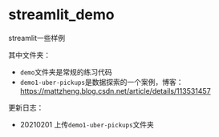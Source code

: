 # streamlit_demo
streamlit一些样例

其中文件夹：

- `demo`文件夹是常规的练习代码
- `demo1-uber-pickups`是数据探索的一个案例，博客：https://mattzheng.blog.csdn.net/article/details/113531457


更新日志：
- 20210201 上传`demo1-uber-pickups`文件夹


